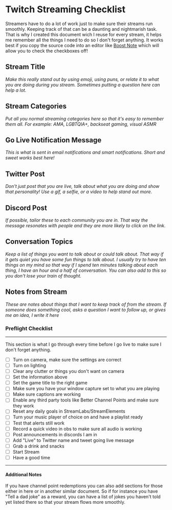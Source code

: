 # Twitch Streaming Checklist

Streamers have to do a lot of work just to make sure their streams run smoothly. Keeping track of that can be a daunting and nightmarish task. That is why I created this document wich I reuse for every stream, it helps me remember all the things I need to do so I don't forget anything. It works best if you copy the source code into an editor like [Boost Note](https://boostnote.io/) which will allow you to check the checkboxes off!

## Stream Title

*Make this really stand out by using emoji, using puns, or relate it to what you are doing during you stream. Sometimes putting a question here can help a lot.* 

## Stream Categories

*Put all you normal streaming categories here so that it's easy to remember them all. For example: AMA, LGBTQIA+, backseat gaming, visual ASMR*

## Go Live Notification Message

*This is what is sent in email notifications and smart notifications. Short and sweet works best here!*

## Twitter Post 
*Don't just post that you are live, talk about what you are doing and show that personality! Use a gif, a selfie, or a video to help stand out more.*

## Discord Post
*If possible, tailor these to each community you are in. That way the message resonates with people and they are more likely to click on the link.*

## Conversation Topics
*Keep a list of things you want to talk about or could talk about. That way if it gets quiet you have some fun things to talk about. I usually try to have ten things on my mind so that way if I spend ten minutes talking about each thing, I have an hour and a half of conversation. You can also add to this so you don't lose your train of thought.*

## Notes from Stream
*These are notes about things that I want to keep track of from the stream. If someone does something cool, asks a question I want to follow up, or gives me an idea, I write it here*


### Preflight Checklist
---------------------------------------------------------------------------------------------------------------

This section is what I go through every time before I go live to make sure I don't forget anything.

- [ ] Turn on camera, make sure the settings are correct
- [ ] Turn on lighting
- [ ] Clear any clutter or things you don't want on camera
- [ ] Set the information above
- [ ] Set the game title to the right game
- [ ] Make sure you have your window capture set to what you are playing
- [ ] Make sure captions are working
- [ ] Enable any third party tools like Better Channel Points and make sure they work
- [ ] Reset any daily goals in StreamLabs/StreamElements
- [ ] Turn your music player of choice on and have a playlist ready
- [ ] Test that alerts still work
- [ ] Record a quick video in obs to make sure all audio is working
- [ ] Post announcements in discords I am in
- [ ] Add "Live" to Twitter name and tweet going live message
- [ ] Grab a drink and snacks
- [ ] Start Stream
- [ ] Have a good time

---------------------------------------------------------------------------------------------------------------

#### Additional Notes
If you have channel point redemptions you can also add sections for those either in here or in another similar document. So if for instance you have "Tell a dad joke" as a reward, you can have a list of jokes you haven't told yet listed there so that your stream flows more smoothly. 
